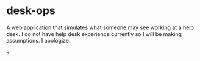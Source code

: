 # desk-ops

A web application that simulates what someone may see working at a help desk. I do not have help desk experience currently so I will be making assumptions. I apologize.

⚡
